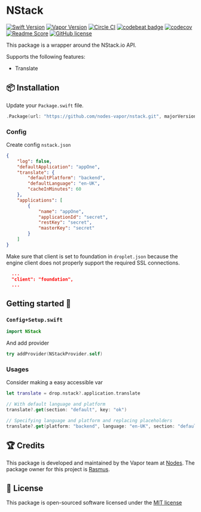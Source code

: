 # NStack
[![Swift Version](https://img.shields.io/badge/Swift-3-brightgreen.svg)](http://swift.org)
[![Vapor Version](https://img.shields.io/badge/Vapor-2-F6CBCA.svg)](http://vapor.codes)
[![Circle CI](https://circleci.com/gh/nodes-vapor/nstack/tree/master.svg?style=shield)](https://circleci.com/gh/nodes-vapor/nstack)
[![codebeat badge](https://codebeat.co/badges/f324d1a5-28e1-433e-b71c-a2d2d33bb3ec)](https://codebeat.co/projects/github-com-nodes-vapor-nstack-master)
[![codecov](https://codecov.io/gh/nodes-vapor/nstack/branch/master/graph/badge.svg)](https://codecov.io/gh/nodes-vapor/nstack)
[![Readme Score](http://readme-score-api.herokuapp.com/score.svg?url=https://github.com/nodes-vapor/nstack)](http://clayallsopp.github.io/readme-score?url=https://github.com/nodes-vapor/nstack)
[![GitHub license](https://img.shields.io/badge/license-MIT-blue.svg)](https://raw.githubusercontent.com/nodes-vapor/nstack/master/LICENSE)


This package is a wrapper around the NStack.io API.

Supports the following features:
 - Translate


## 📦 Installation

Update your `Package.swift` file.

```swift
.Package(url: "https://github.com/nodes-vapor/nstack.git", majorVersion: 2)
```

### Config
Create config `nstack.json`
```json
{
    "log": false,
    "defaultApplication": "appOne",
    "translate": {
        "defaultPlatform": "backend",
        "defaultLanguage": "en-UK",
        "cacheInMinutes": 60
    },
    "applications": [
        {
            "name": "appOne",
            "applicationId": "secret",
            "restKey": "secret",
            "masterKey": "secret"
        }
    ]
}
```
Make sure that client is set to foundation in `droplet.json` because the engine client does not properly support the required SSL connections.
```json
  ...
  "client": "foundation",
  ...
```

## Getting started 🚀

### `Config+Setup.swift`
```swift
import NStack
```

And add provider
```swift
try addProvider(NStackProvider.self)
```

### Usages

Consider making a easy accessible var
```swift
let translate = drop.nstack?.application.translate
```

```swift
// With default language and platform
translate?.get(section: "default", key: "ok")

// Specifying language and platform and replacing placeholders
translate?.get(platform: "backend", language: "en-UK", section: "default", key: "saveSuccess", replace: ["model": "test"])
```

## 🏆 Credits

This package is developed and maintained by the Vapor team at [Nodes](https://www.nodesagency.com).
The package owner for this project is [Rasmus](https://github.com/rasmusebbesen).

## 📄 License

This package is open-sourced software licensed under the [MIT license](http://opensource.org/licenses/MIT)

